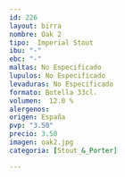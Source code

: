 ```yaml
---
id: 226
layout: birra
nombre: Oak 2
tipo:  Imperial Stout
ibu: "-"
ebc: "-"
maltas: No Especificado
lupulos: No Especificado
levaduras: No Especificado
formato: Botella 33cl.
volumen:  12.0 %
alergenos: 
origen: España
pvp: "3.50"
precio: 3.50
imagen: oak2.jpg
categoria: [Stout_&_Porter]

---
```

